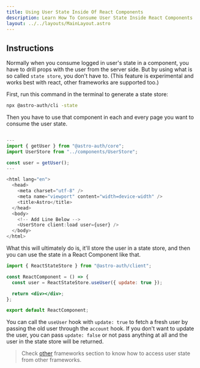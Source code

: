 ```yaml
---
title: Using User State Inside Of React Components
description: Learn How To Consume User State Inside React Components
layout: ../../layouts/MainLayout.astro
---
```


## Instructions

Normally when you consume logged in user's state in a component, you have to drill props with the user from the server side. But by using what is so called `state store`, you don't have to. (This feature is experimental and works best with react, other frameworks are supported too.)

First, run this command in the terminal to generate a state store:

```bash
npx @astro-auth/cli -state
```

Then you have to use that component in each and every page you want to consume the user state.

```js

---
import { getUser } from "@astro-auth/core";
import UserStore from "../components/UserStore";

const user = getUser();
---

<html lang="en">
  <head>
    <meta charset="utf-8" />
    <meta name="viewport" content="width=device-width" />
    <title>Astro</title>
  </head>
  <body>
    <!-- Add Line Below -->
    <UserStore client:load user={user} />
  </body>
</html>
```

What this will ultimately do is, it'll store the user in a state store, and then you can use the state in a React Component like that.

```jsx
import { ReactStateStore } from "@astro-auth/client";

const ReactComponent = () => {
  const user = ReactStateStore.useUser({ update: true });

  return <div></div>;
};

export default ReactComponent;
```

You can call the `useUser` hook with `update: true` to fetch a fresh user by passing the old user through the `account` hook. If you don't want to update the user, you can pass `update: false` or not pass anything at all and the user in the state store will be returned.

> Check [other](/state-store/other-frameworks) frameworks section to know how to access user state from other frameworks.
